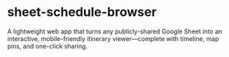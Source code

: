 # sheet-schedule-browser
A lightweight web app that turns any publicly-shared Google Sheet into an interactive, mobile-friendly itinerary viewer—complete with timeline, map pins, and one-click sharing.
